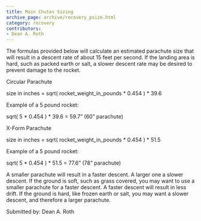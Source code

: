 ```yaml
---
title: Main Chutes Sizing
archive_page: archive/recovery_psize.html
category: recovery
contributors:
- Dean A. Roth
---
```

The formulas provided below will calculate an estimated parachute size that will result in a descent rate of about 15 feet per second. If the landing area is hard, such as packed earth or salt, a slower descent rate may be desired to prevent damage to the rocket.

Circular Parachute

size in inches = sqrt( rocket\_weight\_in\_pounds \* 0.454 ) \* 39.6

Example of a 5 pound rocket:

sqrt( 5 \* 0.454 ) \* 39.6 = 59.7” (60” parachute)

X-Form Parachute

size in inches = sqrt( rocket\_weight\_in\_pounds \* 0.454 ) \* 51.5

Example of a 5 pound rocket:

sqrt( 5 \* 0.454 ) \* 51.5 = 77.6” (78” parachute)

A smaller parachute will result in a faster descent. A larger one a slower descent. If the ground is soft, such as grass covered, you may want to use a smaller parachute for a faster descent. A faster descent will result in less drift. If the ground is hard, like frozen earth or salt, you may want a slower descent, and therefore a larger parachute.

Submitted by: Dean A. Roth
